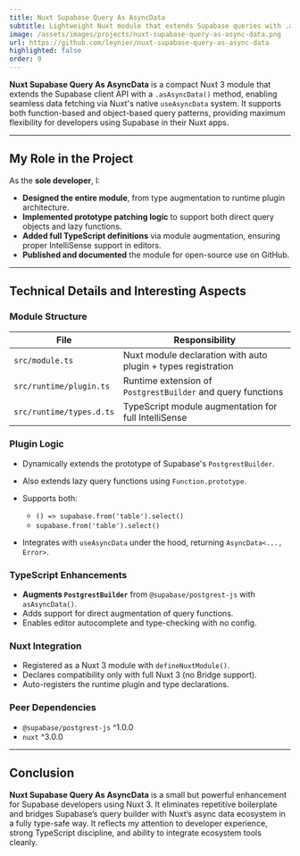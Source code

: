 ```yaml
---
title: Nuxt Supabase Query As AsyncData
subtitle: Lightweight Nuxt module that extends Supabase queries with .asAsyncData() support
image: /assets/images/projects/nuxt-supabase-query-as-async-data.png
url: https://github.com/leynier/nuxt-supabase-query-as-async-data
highlighted: false
order: 9
---
```


**Nuxt Supabase Query As AsyncData** is a compact Nuxt 3 module that extends the Supabase client API with a `.asAsyncData()` method, enabling seamless data fetching via Nuxt's native `useAsyncData` system. It supports both function-based and object-based query patterns, providing maximum flexibility for developers using Supabase in their Nuxt apps.

---

## My Role in the Project

As the **sole developer**, I:

* **Designed the entire module**, from type augmentation to runtime plugin architecture.
* **Implemented prototype patching logic** to support both direct query objects and lazy functions.
* **Added full TypeScript definitions** via module augmentation, ensuring proper IntelliSense support in editors.
* **Published and documented** the module for open-source use on GitHub.

---

## Technical Details and Interesting Aspects

### Module Structure

| File                     | Responsibility                                                |
| ------------------------ | ------------------------------------------------------------- |
| `src/module.ts`          | Nuxt module declaration with auto plugin + types registration |
| `src/runtime/plugin.ts`  | Runtime extension of `PostgrestBuilder` and query functions   |
| `src/runtime/types.d.ts` | TypeScript module augmentation for full IntelliSense          |

### Plugin Logic

* Dynamically extends the prototype of Supabase's `PostgrestBuilder`.
* Also extends lazy query functions using `Function.prototype`.
* Supports both:

  * `() => supabase.from('table').select()`
  * `supabase.from('table').select()`
* Integrates with `useAsyncData` under the hood, returning `AsyncData<..., Error>`.

### TypeScript Enhancements

* **Augments `PostgrestBuilder`** from `@supabase/postgrest-js` with `asAsyncData()`.
* Adds support for direct augmentation of query functions.
* Enables editor autocomplete and type-checking with no config.

### Nuxt Integration

* Registered as a Nuxt 3 module with `defineNuxtModule()`.
* Declares compatibility only with full Nuxt 3 (no Bridge support).
* Auto-registers the runtime plugin and type declarations.

### Peer Dependencies

* `@supabase/postgrest-js` ^1.0.0
* `nuxt` ^3.0.0

---

## Conclusion

**Nuxt Supabase Query As AsyncData** is a small but powerful enhancement for Supabase developers using Nuxt 3. It eliminates repetitive boilerplate and bridges Supabase’s query builder with Nuxt’s async data ecosystem in a fully type-safe way. It reflects my attention to developer experience, strong TypeScript discipline, and ability to integrate ecosystem tools cleanly.
